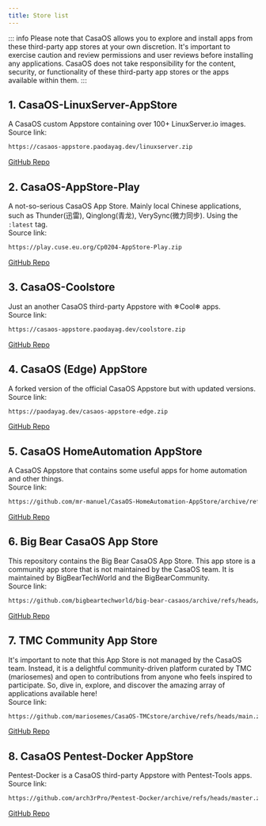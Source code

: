 ```yaml
---
title: Store list
---
```


::: info
Please note that CasaOS allows you to explore and install apps from these third-party app stores at your own discretion. It's important to exercise caution and review permissions and user reviews before installing any applications. CasaOS does not take responsibility for the content, security, or functionality of these third-party app stores or the apps available within them.
:::

## 1. CasaOS-LinuxServer-AppStore

A CasaOS custom Appstore containing over 100+ LinuxServer.io images.  
Source link:

``` bash
https://casaos-appstore.paodayag.dev/linuxserver.zip
```

[GitHub Repo](https://github.com/WisdomSky/CasaOS-LinuxServer-AppStore)

## 2. CasaOS-AppStore-Play

A not-so-serious CasaOS App Store. Mainly local Chinese applications, such as Thunder(迅雷), Qinglong(青龙), VerySync(微力同步). Using the `:latest` tag.  
Source link:

``` bash
https://play.cuse.eu.org/Cp0204-AppStore-Play.zip
```
[GitHub Repo](https://github.com/Cp0204/CasaOS-AppStore-Play)

## 3. CasaOS-Coolstore

Just an another CasaOS third-party Appstore with ❄Cool❄ apps.  
Source link:

``` bash
https://casaos-appstore.paodayag.dev/coolstore.zip
```
[GitHub Repo](https://github.com/WisdomSky/CasaOS-Coolstore)

## 4. CasaOS (Edge) AppStore

 A forked version of the official CasaOS Appstore but with updated versions.  
Source link:

``` bash
https://paodayag.dev/casaos-appstore-edge.zip
```
[GitHub Repo](https://github.com/WisdomSky/CasaOS-AppStore-Edge)

## 5. CasaOS HomeAutomation AppStore

 A CasaOS Appstore that contains some useful apps for home automation and other things.  
Source link:

``` bash
https://github.com/mr-manuel/CasaOS-HomeAutomation-AppStore/archive/refs/tags/latest.zip
```
[GitHub Repo](https://github.com/mr-manuel/CasaOS-HomeAutomation-AppStore)

## 6. Big Bear CasaOS App Store

 This repository contains the Big Bear CasaOS App Store. This app store is a community app store that is not maintained by the CasaOS team. It is maintained by BigBearTechWorld and the BigBearCommunity.  
Source link:

``` bash
https://github.com/bigbeartechworld/big-bear-casaos/archive/refs/heads/master.zip
```
[GitHub Repo](https://github.com/bigbeartechworld/big-bear-casaos)

## 7. TMC Community App Store

 It's important to note that this App Store is not managed by the CasaOS team. Instead, it is a delightful community-driven platform curated by TMC (mariosemes) and open to contributions from anyone who feels inspired to participate. So, dive in, explore, and discover the amazing array of applications available here!  
Source link:

``` bash
https://github.com/mariosemes/CasaOS-TMCstore/archive/refs/heads/main.zip
```
[GitHub Repo](https://github.com/mariosemes/CasaOS-TMCstore)

## 8. CasaOS Pentest-Docker AppStore

Pentest-Docker is a CasaOS third-party Appstore with Pentest-Tools apps.  
Source link:

``` bash
https://github.com/arch3rPro/Pentest-Docker/archive/refs/heads/master.zip
```
[GitHub Repo](https://github.com/arch3rPro/Pentest-Docker)
